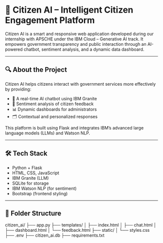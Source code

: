 # 🤖 Citizen AI – Intelligent Citizen Engagement Platform

Citizen AI is a smart and responsive web application developed during our internship with APSCHE under the IBM Cloud – Generative AI track. It empowers government transparency and public interaction through an AI-powered chatbot, sentiment analysis, and a dynamic data dashboard.

---

## 🔍 About the Project

Citizen AI helps citizens interact with government services more effectively by providing:

- 💬 A real-time AI chatbot using IBM Granite
- 🧠 Sentiment analysis of citizen feedback
- 📊 Dynamic dashboards for administrators
- 🗂 Contextual and personalized responses

This platform is built using Flask and integrates IBM’s advanced large language models (LLMs) and Watson NLP.

---

## 🛠 Tech Stack

- Python + Flask
- HTML, CSS, JavaScript
- IBM Granite (LLM)
- SQLite for storage
- IBM Watson NLP (for sentiment)
- Bootstrap (frontend styling)

---

## 📁 Folder Structure

citizen_ai/
├── app.py
├── templates/
│ ├── index.html
│ ├── chat.html
│ ├── dashboard.html
│ └── feedback.html
├── static/
│ └── styles.css
├── .env
├── citizen_ai.db
├── requirements.txt 
